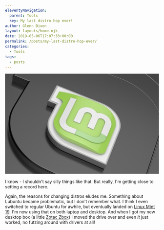 ```yaml
---
eleventyNavigation:
  parent: Tools
  key: My last distro hop ever!
author: Glenn Dixon
layout: layouts/home.njk
date: 2019-05-06T17:07:33+00:00
permalink: /posts/my-last-distro-hop-ever/
categories:
  - Tools
tags:
  - posts
---
```

![](/img/linuxmint.png)

I know - I shouldn't say silly things like that. But really, I'm getting close to setting a record here.

<!-- excerpt -->
Again, the reasons for changing distros eludes me. Something about Lubuntu became problematic, but I don't remember what. I think I even switched to regular Ubuntu for awhile, but eventually landed on [Linux Mint 19][1]. I'm now using that on both laptop and desktop. And when I got my new desktop box (a little [Zotac Zbox][2]) I moved the drive over and even _it_ just worked, no futzing around with drivers at all!

[1]: http://linuxmint.com
[2]: https://www.zotac.com/es/product/mini_pcs/mn320